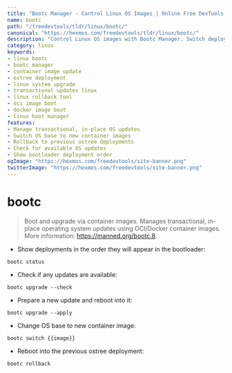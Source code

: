 ```yaml
---
title: "Bootc Manager - Control Linux OS Images | Online Free DevTools by Hexmos"
name: bootc
path: "/freedevtools/tldr/linux/bootc/"
canonical: "https://hexmos.com/freedevtools/tldr/linux/bootc/"
description: "Control Linux OS images with Bootc Manager. Switch deployments, rollback updates, and upgrade your system in place. Free online tool, no registration required."
category: linux
keywords:
- linux bootc
- bootc manager
- container image update
- ostree deployment
- linux system upgrade
- transactional updates linux
- linux rollback tool
- oci image boot
- docker image boot
- linux boot manager
features:
- Manage transactional, in-place OS updates
- Switch OS base to new container images
- Rollback to previous ostree deployments
- Check for available OS updates
- Show bootloader deployment order
ogImage: "https://hexmos.com/freedevtools/site-banner.png"
twitterImage: "https://hexmos.com/freedevtools/site-banner.png"
---
```


# bootc

> Boot and upgrade via container images.
> Manages transactional, in-place operating system updates using OCI/Docker container images.
> More information: <https://manned.org/bootc.8>.

- Show deployments in the order they will appear in the bootloader:

`bootc status`

- Check if any updates are available:

`bootc upgrade --check`

- Prepare a new update and reboot into it:

`bootc upgrade --apply`

- Change OS base to new container image:

`bootc switch {{image}}`

- Reboot into the previous ostree deployment:

`bootc rollback`
